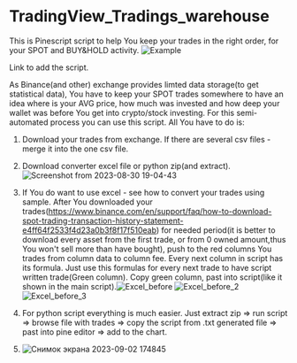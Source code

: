 # TradingView_Tradings_warehouse
This is Pinescript script to help You keep your trades in the right order, for your SPOT and BUY&HOLD activity.
![Example](https://github.com/Arivadis/TradingView_Tradings_warehouse/assets/105313584/73b2a04b-1778-430e-94ed-98576298a527)


Link to add the script.



As Binance(and other) exchange provides limted data storage(to get statistical data), You have to keep your SPOT trades somewhere to have an idea where is your AVG price,
how much was invested and how deep your wallet was before You get into crypto/stock investing. For this semi-automated process you can use 
this script.
All You have to do is:
1. Download your trades from exchange. If there are several csv files - merge it into the one csv file.
2. Download converter excel file or python zip(and extract).
![Screenshot from 2023-08-30 19-04-43](https://github.com/Arivadis/TradingView_Tradings_warehouse/assets/105313584/3c4aaf1e-40f0-41e5-a02b-b5eda160fcf5)

3. If You do want to use excel - see how to convert your trades using sample.
   After You downloaded your trades(https://www.binance.com/en/support/faq/how-to-download-spot-trading-transaction-history-statement-e4ff64f2533f4d23a0b3f8f17f510eab) for needed period(it is better to download every asset from the first trade, or from 0 owned amount,thus You
   won't sell more than have bought), push to the red columns You trades from column data to column fee. Every next column in script has its formula.
   Just use this formulas for every next trade to have script written trade(Green column). Copy green column, past into script(like it shown in
   the main script).![Excel_before](https://github.com/Arivadis/TradingView_Tradings_warehouse/assets/105313584/6552afa1-1f8e-4e70-b1c6-ab88f47bdb26)
![Excel_before_2](https://github.com/Arivadis/TradingView_Tradings_warehouse/assets/105313584/7f0f956e-fd76-4c77-a115-2f41553da8fd)
![Excel_before_3](https://github.com/Arivadis/TradingView_Tradings_warehouse/assets/105313584/25c70f26-d900-4ad2-a5a3-b99bfa31ec45)

4. For python script everything is much easier. Just extract zip => run script => browse file with trades => copy the script from .txt generated file => past into pine editor => add to the chart.
5. ![Снимок экрана 2023-09-02 174845](https://github.com/Arivadis/TradingView_Tradings_warehouse/assets/105313584/56bdc22e-7994-4603-99ef-d2b66506ce00)

